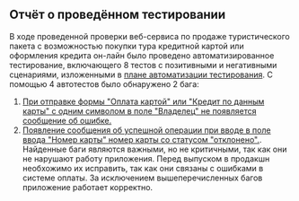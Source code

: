 ## Отчёт о проведённом тестировании
В ходе проведенной проверки веб-сервиса по продаже туристического пакета с возможностью покупки тура кредитной картой или оформления кредита он-лайн было проведено автоматизированное тестирование, включающего 8 тестов с позитивными и негативными сценариями,
изложенными в [плане автоматизации тестирования](Plan.md). С помощью 4 автотестов было обнаружено 2 бага:
1. [При отправке формы "Оплата картой" или "Кредит по данным карты" с одним символом в  поле "Владелец" не появляется сообщение об ошибке.](https://github.com/OlgaNikulina/Diploma-Nikulina/issues/4#issue-664691758) 
2. [Появление сообщения об успешной операции при вводе в поле ввода "Номер карты" номер карты со статусом "отклонено".](https://github.com/OlgaNikulina/Diploma-Nikulina/issues/5#issuecomment-663383562). 
Найденные баги являются важными, но не критичными, так как они не нарушают работу приложения. Перед выпуском в продакшн необхожимо их исправить, так как они связаны с ошибками в системе оплаты.
За исключением вышеперечисленных багов приложение работает корректно.



